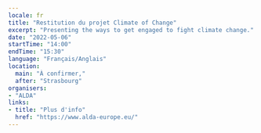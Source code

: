 ```yaml
---
locale: fr
title: "Restitution du projet Climate of Change"
excerpt: "Presenting the ways to get engaged to fight climate change."
date: "2022-05-06"
startTime: "14:00"
endTime: "15:30"
language: "Français/Anglais"
location:
  main: "À confirmer,"
  after: "Strasbourg"
organisers:
- "ALDA"
links:
- title: "Plus d'info"
  href: "https://www.alda-europe.eu/"
---
```

